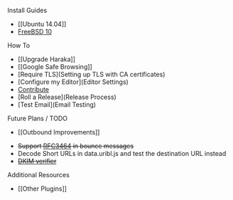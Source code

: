 Install Guides
* [[Ubuntu 14.04]]
* [FreeBSD 10](http://www.tnpi.net/wiki/MT6_SMTP)

How To
* [[Upgrade Haraka]]
* [[Google Safe Browsing]]
* [Require TLS](Setting up TLS with CA certificates)
* [Configure my Editor](Editor Settings)
* [Contribute](Contributing)
* [Roll a Release](Release Process)
* [Test Email](Email Testing)


Future Plans / TODO
* [[Outbound Improvements]]
- ~~Support [RFC3464](http://tools.ietf.org/html/rfc3464) in bounce messages~~
- Decode Short URLs in data.uribl.js and test the destination URL instead
- ~~[DKIM verifier](https://github.com/baudehlo/Haraka/blob/master/plugins/dkim_verify.js)~~


Additional Resources
* [[Other Plugins]]